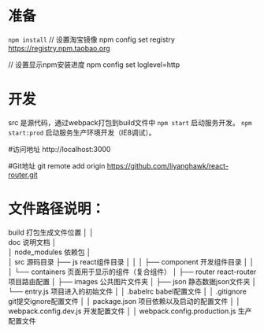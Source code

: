 # 准备
`npm install`
// 设置淘宝镜像
npm config set registry https://registry.npm.taobao.org

// 设置显示npm安装进度
npm config set loglevel=http


# 开发
src 是源代码，通过webpack打包到build文件中
`npm start` 启动服务开发。
`npm start:prod` 启动服务生产环境开发（IE8调试）。

#访问地址
http://localhost:3000


#Git地址
git remote add origin https://github.com/liyanghawk/react-router.git

# 文件路径说明：
build               打包生成文件位置
│
│      
doc                 说明文档
│       
│
node_modules        依赖包
│       
│
src                 源码目录
├── js           react组件目录
│   │
│   ├── component 开发组件目录
│   │
│   └── containers 页面用于显示的组件（复合组件）
│
├── router       react-router项目路由配置
│
├── images       公共图片文件夹
│
├── json         静态数据json文件夹
│
└── entry.js     项目进入的初始文件
│
│
.babelrc            babel配置文件
│
│
.gitignore          git提交ignore配置文件
│
│
package.json        项目依赖以及启动的配置文件
│
│
webpack.config.dev.js            开发配置文件
│
│
webpack.config.production.js     生产配置文件
